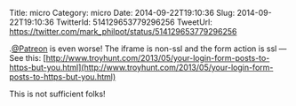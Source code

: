 Title: micro
Category: micro
Date: 2014-09-22T19:10:36
Slug: 2014-09-22T19:10:36
TwitterId: 514129653779296256
TweetUrl: https://twitter.com/mark_philpot/status/514129653779296256

.[@Patreon](https://twitter.com/Patreon) is even worse! The iframe is non-ssl and the form action is ssl — See this: [http://www.troyhunt.com/2013/05/your-login-form-posts-to-https-but-you.html](http://www.troyhunt.com/2013/05/your-login-form-posts-to-https-but-you.html)

This is not sufficient folks!